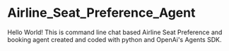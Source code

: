# Airline_Seat_Preference_Agent
Hello World! This is command line chat based Airline Seat Preference and booking agent created and coded with python and OpenAi's Agents SDK.
